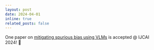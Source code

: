 ```yaml
---
layout: post
date: 2024-04-01
inline: true
related_posts: false
---
```


One paper on [mitigating spurious bias using VLMs](https://arxiv.org/pdf/2405.03649) is accepted @ IJCAI 2024! 🎉